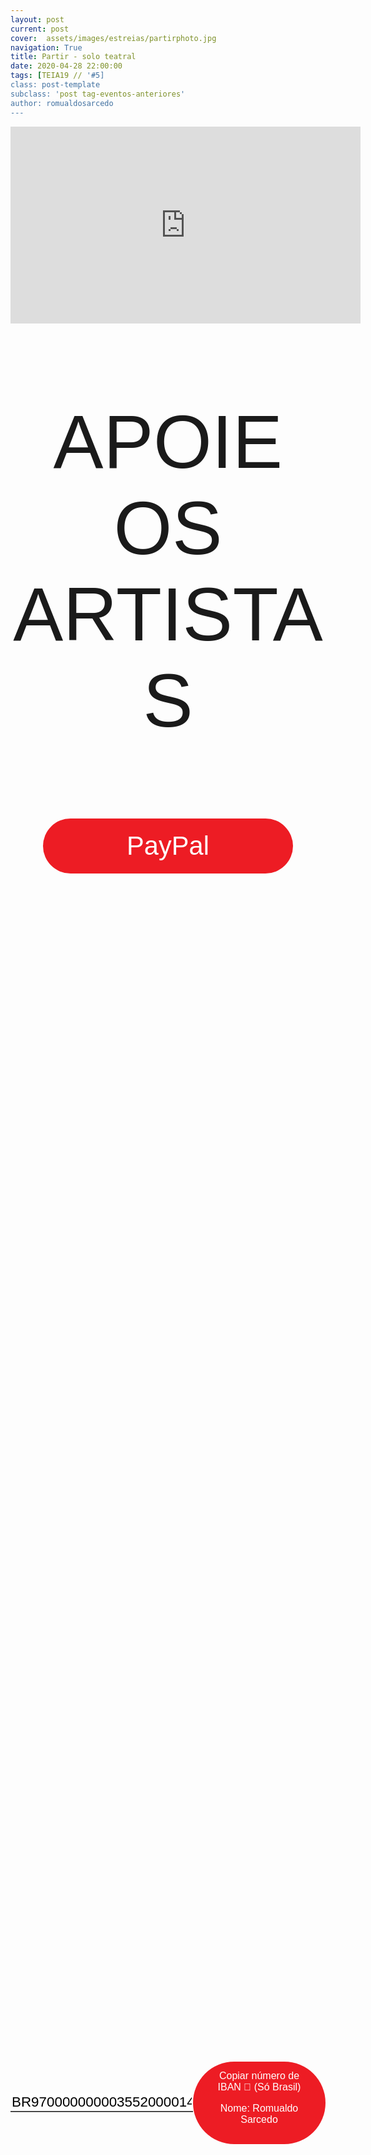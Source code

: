 ```yaml
---
layout: post
current: post
cover:  assets/images/estreias/partirphoto.jpg
navigation: True
title: Partir - solo teatral
date: 2020-04-28 22:00:00
tags: [TEIA19 // '#5]
class: post-template
subclass: 'post tag-eventos-anteriores'
author: romualdosarcedo
---
```


<!-- warning: keep the content after the ? in the link, for autoplay -->
<iframe width="560" height="315" src="https://www.youtube.com/embed/HCg2ElCDxT8?rel=0&amp;autoplay=1&amp;controls=0&amp;showinfo=0" frameborder="0" allow="accelerometer; autoplay; encrypted-media; gyroscope; picture-in-picture" allowfullscreen></iframe>



<!-- CSS code for some personalization -->
<style>
    .button {
      margin: auto;  
      display: block;
      border-radius: 70px;
      background-color: #ED1C24;
      border: none;
      color: #FFFFFF;
      text-align: center;
      font-family: "Verdana", sans-serif;
      font-size: 2.6rem;
      padding: 20px;
      width: 25rem;
      transition: all 0.5s;
      cursor: pointer;
    }
    
    .button span {
      cursor: pointer;
      display: inline-block;
      position: relative;
      transition: 0.5s;
    }
    
    .button span:after {
      content: '\00bb';
      position: absolute;
      opacity: 0;
      top: 0;
      right: -20px;
      transition: 0.5s;
    }
    
    .button:hover span {
      padding-right: 25px;
    }
    
    .button:hover span:after {
      opacity: 1;
      right: 0;
       display: inline-block;
    }


    .apoia {
        font-family: "Avant Garde", Avantgarde, "Century Gothic", CenturyGothic, "AppleGothic", sans-serif;
        font-size: 3vmax;
        text-align: center;
        text-transform: uppercase;
        text-rendering: optimizeLegibility;
    }


    .iban{
      margin: auto;  
      text-align: center;
      font-family: "Verdana", sans-serif;
      font-size: 1.8rem;
      padding-top: 2rem;
    }

    .btn {
      border: none;
      background-color: inherit;
      padding: 14px 28px;
      font-size: 16px;
      cursor: pointer;
      display: inline-block;
      font-family: "Verdana", sans-serif;
      border-radius: 70px;
    }

    .btn:hover {background: #454545;}

    .success {color: green;}
    .info {color: dodgerblue;}
    .warning {color: orange;}
    .danger {color: red;}
    .default {color: black;}

    /* Blue */
    .info {
      color: white;
      background: #2196F3;
      background-color: #ED1C24;
      font-family: "Verdana", sans-serif;
    }

    .info:hover {
      background: #454545;
      color: white;
    }

    .no-outline:focus {
      outline: none;
    }

  .info_numbers{
    font-family: "Verdana", sans-serif;
    font-size: 1.4rem;
  }
    
    .centerthat{
      height: 100%;
      display: flex;
      align-items: center;
      justify-content: center;
    }

    input {
      border-top-style: hidden;
      border-right-style: hidden;
      border-left-style: hidden;
      border-bottom-style: groove;
    }

</style>

<!-- JAVASCRIPT functions for autocopying text-->
<script>
function myFunction() {
  /* Get the text field */
  var copyText = document.getElementById("myInput");

  /* Select the text field */
  copyText.select();
  copyText.setSelectionRange(0, 99999); /*For mobile devices*/

  /* Copy the text inside the text field */
  document.execCommand("copy");

  // /* Alert the copied text */
  // alert("Copied the text: " + copyText.value);
}
function myFunction2() {
  /* Get the text field */
  var copyText = document.getElementById("myInput2");

  /* Select the text field */
  copyText.select();
  copyText.setSelectionRange(0, 99999); /*For mobile devices*/

  /* Copy the text inside the text field */
  document.execCommand("copy");

  // /* Alert the copied text */
  // alert("Copied the text: " + copyText.value);
}
</script>



<div class="center">
    <p class = "apoia">Apoie os artistas</p> 
    <button class="button" onclick="window.location.href = 'https://www.paypal.com/cgi-bin/webscr?cmd=_s-xclick&hosted_button_id=5LQEUGMKEP3E8&source=url';"><span>PayPal </span></button> 
<br>
<div class = "centerthat">
  <!-- The text field -->
  <input type="text" class="no-outline info_numbers" value="BR9700000000035520000143189C1" id="myInput"> 
  <!-- The button used to copy the text -->
  <button class="btn info"  onclick="myFunction()">Copiar número de IBAN 🏧 (Só Brasil) <br />

  Nome: Romualdo Sarcedo </button>
</div>
<br>
<br>

</div>  



<br>

Romualdo Sarcedo apresenta o solo teatral “Partir”, montagem que reúne poemas do escritor Fernando Pessoa, considerado junto com Luis Vaz de Camões um dos mais importantes poetas portugueses de todos os tempos.
Na peça, os poemas são interpretados por uma pessoa prestes a partir para uma viagem. Arrumando sua mala e adiando o quanto pode esta partida, ele relembra poemas de Fernando Pessoa, que retratam o estado emocional em que se encontra, indo da euforia, à decepção, ao pessimismo, ao temor do desconhecido e as angustias da busca de um sentido para a existência.
Este encadeamento de poemas ganha força dramatúrgica e ação teatral pela sequência em que se encontram “costurados” na lembrança deste homem, que chegando a um momento limite em sua vida, vê-se mergulhado neste turbilhão de emoções ante o temor do desconhecido e a dúvida em seguir adiante. Este homem que lança-se a vida como uma viagem. Está sempre de partida ou de chegada, mesmo que nunca chegue, mesmo que nunca parta, mesmo que adie indefinidamente a arrumação das malas.

Roteirizado e interpretado por Romualdo Sarcedo, este trabalho é trazido como uma “necessidade”, segundo as palavras de seu interprete: “necessidade de trazer a poesia muitas vezes esquecida nos livros em algum canto da velha estante para o centro da reflexão, da sensibilização e do contato humano;  necessidade de propor um momento de desaceleração, de um olhar mais apurado para dentro de nós mesmos e para a vida que nos rodeia; necessidade de realizar um exercício cênico numa fusão de linguagens num momento intimista, buscando incessantemente preservar e elevar o humano que há em nós.


## Fique a par do trabalho de Romualdo Sarcedo
* Instagram: https://www.instagram.com/romualdosarcedo/
* YouTube: https://www.youtube.com/channel/UCntzTXLGzkze8t8bfeNwMsg